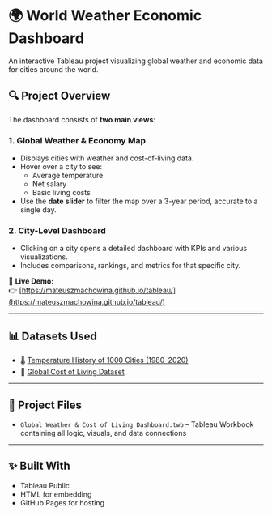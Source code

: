 # 🌍 World Weather Economic Dashboard

An interactive Tableau project visualizing global weather and economic data for cities around the world.

## 🔍 Project Overview

The dashboard consists of **two main views**:

### 1. **Global Weather & Economy Map**
- Displays cities with weather and cost-of-living data.
- Hover over a city to see:
  - Average temperature
  - Net salary
  - Basic living costs
- Use the **date slider** to filter the map over a 3-year period, accurate to a single day.

### 2. **City-Level Dashboard**
- Clicking on a city opens a detailed dashboard with KPIs and various visualizations.
- Includes comparisons, rankings, and metrics for that specific city.

🔗 **Live Demo:**  
👉 [https://mateuszmachowina.github.io/tableau/](https://mateuszmachowina.github.io/tableau/)

---

## 📊 Datasets Used

- 🌡️ [Temperature History of 1000 Cities (1980–2020)](https://www.kaggle.com/datasets/hansukyang/temperature-history-of-1000-cities-1980-to-2020)
- 💸 [Global Cost of Living Dataset](https://www.kaggle.com/datasets/mvieira101/global-cost-of-living)

---

## 📁 Project Files

- `Global Weather & Cost of Living Dashboard.twb` – Tableau Workbook containing all logic, visuals, and data connections

---

## ✨ Built With

- Tableau Public
- HTML for embedding
- GitHub Pages for hosting


